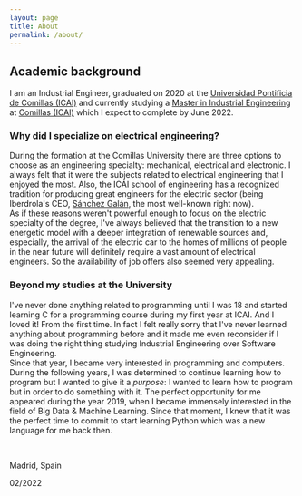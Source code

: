```yaml
---
layout: page
title: About
permalink: /about/
---
```



## **Academic background**
I am an Industrial Engineer, graduated on 2020 at the [Universidad Pontificia de Comillas (ICAI)](https://www.comillas.edu/en/icai) and currently studying a [Master in Industrial Engineering](https://www.comillas.edu/en/masters/official-master-degree-in-industrial-engineering) at [Comillas (ICAI)](https://www.comillas.edu/en/icai) which I expect to complete by June 2022.
 <br> 

### **Why did I specialize on electrical engineering?**
During the formation at the Comillas University there are three options to choose as an engineering specialty: mechanical, electrical and electronic.
I always felt that it were the subjects related to electrical engineering that I enjoyed the most. Also, the ICAI school of engineering has a recognized tradition for producing great engineers for the electric sector (being Iberdrola's CEO, [Sánchez Galán](https://es.wikipedia.org/wiki/Ignacio_Gal%C3%A1n), the most well-known right now).
 <br> 
As if these reasons weren't powerful enough to focus on the electric specialty of the degree, I've always believed that the transition to a new energetic model with a deeper integration of renewable sources and, especially, the arrival of the electric car to the homes of millions of people in the near future will definitely require a vast amount of electrical engineers. So the availability of job offers also seemed very appealing.

### **Beyond my studies at the University**
I've never done anything related to programming until I was 18 and started learning C for a programming course during my first year at ICAI. And I loved it! From the first time. In fact I felt really sorry that I've never learned anything about programming before and it made me even reconsider if I was doing the right thing studying Industrial Engineering over Software Engineering.
<br>
Since that year, I became very interested in programming and computers. During the following years, I was determined to continue learning how to program but I wanted to give it a <em>purpose</em>: I wanted to learn how to program but in order to do something with it. The perfect opportunity for me appeared during the year 2019, when I became immensely interested in the field of Big Data & Machine Learning. Since that moment, I knew that it was the perfect time to commit to start learning Python which was a new language for me back then.

<br>

Madrid, Spain

02/2022
